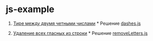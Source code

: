# js-example

  1. [Тире между двумя четными числами](https://github.com/rtivital/jsraccoon/blob/master/exercises/dashes.md)
    * Решение [dashes.js](https://github.com/CubiZm/js-example/blob/master/example/dashes.js)

  2. [Удаление всех гласных из строки](https://github.com/rtivital/jsraccoon/blob/master/exercises/remove-letters.md)
    * Решение [removeLetters.js](https://github.com/CubiZm/js-example/blob/master/example/removeLetters.js)